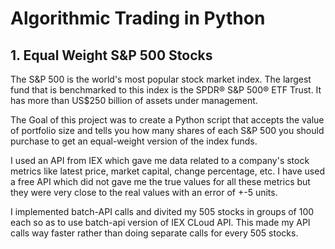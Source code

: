 # Algorithmic Trading in Python

## 1. Equal Weight S&P 500 Stocks

The S&P 500 is the world's most popular stock market index. The largest fund that is benchmarked to this index is the SPDR® S&P 500® ETF Trust. It has more than US$250 billion of assets under management.
 
The Goal of this project was to create a Python script that accepts the value of portfolio size and tells you how many shares of each S&P 500 you should purchase to get an equal-weight version of the index funds.

I used an API from IEX which gave me data related to a company's stock metrics like latest price, market capital, change percentage, etc. I have used a free API which did not gave me the true values for all these metrics but they were very close to the real values with an error of +-5 units.

I implemented batch-API calls and divited my 505 stocks in groups of 100 each so as to use batch-api version of IEX CLoud API. This made my API calls way faster rather than doing separate calls for every 505 stocks.
